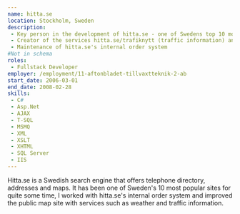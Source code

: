 ```yaml
---
name: hitta.se
location: Stockholm, Sweden
description:
 - Key person in the development of hitta.se - one of Swedens top 10 most popular sites at the time.
 - Creator of the services hitta.se/trafiknytt (traffic information) and hitta.se/vader (weather information).
 - Maintenance of hitta.se's internal order system
#Not in schema
roles: 
 - Fullstack Developer
employer: /employment/11-aftonbladet-tillvaxtteknik-2-ab
start_date: 2006-03-01
end_date: 2008-02-28
skills:
 - C#
 - Asp.Net
 - AJAX
 - T-SQL
 - MSMQ
 - XML
 - XSLT
 - XHTML
 - SQL Server
 - IIS
---
```

<!--more-->
Hitta.se is a Swedish search engine that offers telephone directory, addresses and maps.
It has been one of Sweden's 10 most popular sites for quite some time, I worked with hitta.se's internal order system and improved the public map site with services such as weather and traffic information.
